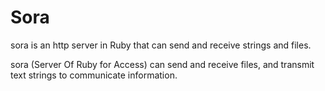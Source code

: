 # Sora
sora is an http server in Ruby that can send and receive strings and files.

sora (Server Of Ruby for Access) can send and receive files, and transmit text strings to communicate information.
